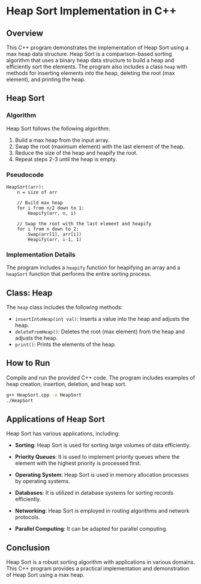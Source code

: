 # Heap Sort Implementation in C++

## Overview

This C++ program demonstrates the implementation of Heap Sort using a max heap data structure. Heap Sort is a comparison-based sorting algorithm that uses a binary heap data structure to build a heap and efficiently sort the elements. The program also includes a class `heap` with methods for inserting elements into the heap, deleting the root (max element), and printing the heap.

## Heap Sort

### Algorithm

Heap Sort follows the following algorithm:

1. Build a max heap from the input array.
2. Swap the root (maximum element) with the last element of the heap.
3. Reduce the size of the heap and heapify the root.
4. Repeat steps 2-3 until the heap is empty.

### Pseudocode

```plaintext
HeapSort(arr):
    n = size of arr

    // Build max heap
    for i from n/2 down to 1:
        Heapify(arr, n, i)

    // Swap the root with the last element and heapify
    for i from n down to 2:
        Swap(arr[1], arr[i])
        Heapify(arr, i-1, 1)
```

### Implementation Details

The program includes a `heapify` function for heapifying an array and a `heapSort` function that performs the entire sorting process.

## Class: Heap

The `heap` class includes the following methods:

- `insertIntoHeap(int val)`: Inserts a value into the heap and adjusts the heap.
- `deleteFromHeap()`: Deletes the root (max element) from the heap and adjusts the heap.
- `print()`: Prints the elements of the heap.

## How to Run

Compile and run the provided C++ code. The program includes examples of heap creation, insertion, deletion, and heap sort.

```bash
g++ HeapSort.cpp -o HeapSort
./HeapSort
```

## Applications of Heap Sort

Heap Sort has various applications, including:

- **Sorting**: Heap Sort is used for sorting large volumes of data efficiently.

- **Priority Queues**: It is used to implement priority queues where the element with the highest priority is processed first.

- **Operating System**: Heap Sort is used in memory allocation processes by operating systems.

- **Databases**: It is utilized in database systems for sorting records efficiently.

- **Networking**: Heap Sort is employed in routing algorithms and network protocols.

- **Parallel Computing**: It can be adapted for parallel computing.

## Conclusion

Heap Sort is a robust sorting algorithm with applications in various domains. This C++ program provides a practical implementation and demonstration of Heap Sort using a max heap.
